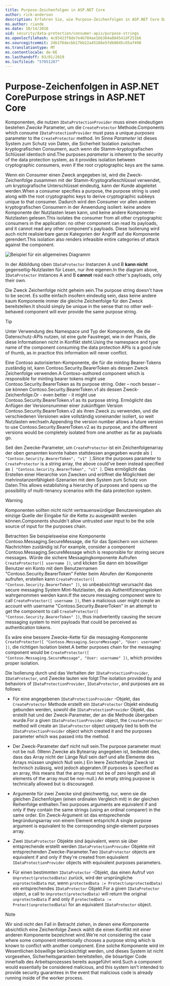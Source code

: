 ```yaml
---
title: Purpose-Zeichenfolgen in ASP.NET Core
author: rick-anderson
description: Erfahren Sie, wie Purpose-Zeichenfolgen in ASP.NET Core Datenschutz-APIs verwendet werden.
ms.author: riande
ms.date: 10/14/2016
uid: security/data-protection/consumer-apis/purpose-strings
ms.openlocfilehash: 4c85423f8de7e4b784ae1bb304a884541df251b6
ms.sourcegitcommit: 24b1f6decbb17bb22a45166e5fdb0845c65af498
ms.translationtype: MT
ms.contentlocale: de-DE
ms.lasthandoff: 03/01/2019
ms.locfileid: "57051287"
---
```

# <a name="purpose-strings-in-aspnet-core"></a><span data-ttu-id="aa5e4-103">Purpose-Zeichenfolgen in ASP.NET Core</span><span class="sxs-lookup"><span data-stu-id="aa5e4-103">Purpose strings in ASP.NET Core</span></span>

<a name="data-protection-consumer-apis-purposes"></a>

<span data-ttu-id="aa5e4-104">Komponenten, die nutzen `IDataProtectionProvider` muss einen eindeutigen bestehen *Zwecke* Parameter, um die `CreateProtector` Methode.</span><span class="sxs-lookup"><span data-stu-id="aa5e4-104">Components which consume `IDataProtectionProvider` must pass a unique *purposes* parameter to the `CreateProtector` method.</span></span> <span data-ttu-id="aa5e4-105">Im Sinne *Parameter* ist dieses System zum Schutz von Daten, die Sicherheit Isolation zwischen kryptografischen Consumern, auch wenn die Stamm-kryptografischen Schlüssel identisch sind.</span><span class="sxs-lookup"><span data-stu-id="aa5e4-105">The purposes *parameter* is inherent to the security of the data protection system, as it provides isolation between cryptographic consumers, even if the root cryptographic keys are the same.</span></span>

<span data-ttu-id="aa5e4-106">Wenn ein Consumer einen Zweck angegeben ist, wird die Zweck-Zeichenfolge zusammen mit der Stamm-Kryptografieschlüssel verwendet, um kryptografische Unterschlüssel eindeutig, kann der Kunde abgeleitet werden.</span><span class="sxs-lookup"><span data-stu-id="aa5e4-106">When a consumer specifies a purpose, the purpose string is used along with the root cryptographic keys to derive cryptographic subkeys unique to that consumer.</span></span> <span data-ttu-id="aa5e4-107">Dadurch wird den Consumer vor allen anderen kryptografischen Consumern in der Anwendung isoliert: keine andere Komponente der Nutzlasten lesen kann, und keine andere Komponente-Nutzlasten gelesen.</span><span class="sxs-lookup"><span data-stu-id="aa5e4-107">This isolates the consumer from all other cryptographic consumers in the application: no other component can read its payloads, and it cannot read any other component's payloads.</span></span> <span data-ttu-id="aa5e4-108">Diese Isolierung wird auch nicht realisierbare ganze Kategorien der Angriff auf die Komponente gerendert.</span><span class="sxs-lookup"><span data-stu-id="aa5e4-108">This isolation also renders infeasible entire categories of attack against the component.</span></span>

![Beispiel für ein allgemeines Diagramm](purpose-strings/_static/purposes.png)

<span data-ttu-id="aa5e4-110">In der Abbildung oben `IDataProtector` Instanzen A und B **kann nicht** gegenseitig-Nutzlasten für Lesen, nur ihre eigenen.</span><span class="sxs-lookup"><span data-stu-id="aa5e4-110">In the diagram above, `IDataProtector` instances A and B **cannot** read each other's payloads, only their own.</span></span>

<span data-ttu-id="aa5e4-111">Die Zweck Zeichenfolge nicht geheim sein.</span><span class="sxs-lookup"><span data-stu-id="aa5e4-111">The purpose string doesn't have to be secret.</span></span> <span data-ttu-id="aa5e4-112">Es sollte einfach insofern eindeutig sein, dass keine andere kaum Komponente immer die gleiche Zeichenfolge für den Zweck bereitstellen.</span><span class="sxs-lookup"><span data-stu-id="aa5e4-112">It should simply be unique in the sense that no other well-behaved component will ever provide the same purpose string.</span></span>

>[!TIP]
> <span data-ttu-id="aa5e4-113">Unter Verwendung des Namespace und Typ der Komponente, die die Datenschutz-APIs nutzen, ist eine gute Faustregel, wie in der Praxis, die diese Informationen nicht in Konflikt steht.</span><span class="sxs-lookup"><span data-stu-id="aa5e4-113">Using the namespace and type name of the component consuming the data protection APIs is a good rule of thumb, as in practice this information will never conflict.</span></span>
>
><span data-ttu-id="aa5e4-114">Eine Contoso autorisierten-Komponente, die für die minting Bearer-Tokens zuständig ist, kann Contoso.Security.BearerToken als dessen Zweck Zeichenfolge verwenden.</span><span class="sxs-lookup"><span data-stu-id="aa5e4-114">A Contoso-authored component which is responsible for minting bearer tokens might use Contoso.Security.BearerToken as its purpose string.</span></span> <span data-ttu-id="aa5e4-115">Oder – noch besser – sie können Contoso.Security.BearerToken.v1 als dessen Zweck-Zeichenfolge.</span><span class="sxs-lookup"><span data-stu-id="aa5e4-115">Or - even better - it might use Contoso.Security.BearerToken.v1 as its purpose string.</span></span> <span data-ttu-id="aa5e4-116">Ermöglicht das Anfügen der Versionsnummer einer zukünftigen Version Contoso.Security.BearerToken.v2 als ihren Zweck zu verwenden, und die verschiedenen Versionen wäre vollständig voneinander isoliert, so weit Nutzlasten wechseln.</span><span class="sxs-lookup"><span data-stu-id="aa5e4-116">Appending the version number allows a future version to use Contoso.Security.BearerToken.v2 as its purpose, and the different versions would be completely isolated from one another as far as payloads go.</span></span>

<span data-ttu-id="aa5e4-117">Seit den Zwecke-Parameter, um `CreateProtector` ist ein Zeichenfolgenarray der oben genannten konnte haben stattdessen angegeben wurde als `[ "Contoso.Security.BearerToken", "v1" ]`.</span><span class="sxs-lookup"><span data-stu-id="aa5e4-117">Since the purposes parameter to `CreateProtector` is a string array, the above could've been instead specified as `[ "Contoso.Security.BearerToken", "v1" ]`.</span></span> <span data-ttu-id="aa5e4-118">Dies ermöglicht das Erstellen einer Hierarchie von Zwecken und eröffnet die Möglichkeit der mehrinstanzenfähigkeit-Szenarien mit dem System zum Schutz von Daten.</span><span class="sxs-lookup"><span data-stu-id="aa5e4-118">This allows establishing a hierarchy of purposes and opens up the possibility of multi-tenancy scenarios with the data protection system.</span></span>

<a name="data-protection-contoso-purpose"></a>

>[!WARNING]
> <span data-ttu-id="aa5e4-119">Komponenten sollten nicht nicht vertrauenswürdiger Benutzereingaben als einzige Quelle der Eingabe für die Kette zu ausgewählt werden können.</span><span class="sxs-lookup"><span data-stu-id="aa5e4-119">Components shouldn't allow untrusted user input to be the sole source of input for the purposes chain.</span></span>
>
><span data-ttu-id="aa5e4-120">Betrachten Sie beispielsweise eine Komponente Contoso.Messaging.SecureMessage, die für das Speichern von sicheren Nachrichten zuständig ist.</span><span class="sxs-lookup"><span data-stu-id="aa5e4-120">For example, consider a component Contoso.Messaging.SecureMessage which is responsible for storing secure messages.</span></span> <span data-ttu-id="aa5e4-121">Würde die sichere Messagingkomponente Aufrufen `CreateProtector([ username ])`, und klicken Sie dann ein böswilliger Benutzer ein Konto mit dem Benutzernamen "Contoso.Security.BearerToken" Fehler beim Abrufen der Komponente aufrufen, erstellen kann `CreateProtector([ "Contoso.Security.BearerToken" ])`, so unbeabsichtigt verursacht das secure messaging System Mint-Nutzlasten, die als Authentifizierungstoken wahrgenommen werden kann.</span><span class="sxs-lookup"><span data-stu-id="aa5e4-121">If the secure messaging component were to call `CreateProtector([ username ])`, then a malicious user might create an account with username "Contoso.Security.BearerToken" in an attempt to get the component to call `CreateProtector([ "Contoso.Security.BearerToken" ])`, thus inadvertently causing the secure messaging system to mint payloads that could be perceived as authentication tokens.</span></span>
>
><span data-ttu-id="aa5e4-122">Es wäre eine bessere Zwecke-Kette für die messaging-Komponente `CreateProtector([ "Contoso.Messaging.SecureMessage", "User: username" ])`, die richtigen Isolation bietet.</span><span class="sxs-lookup"><span data-stu-id="aa5e4-122">A better purposes chain for the messaging component would be `CreateProtector([ "Contoso.Messaging.SecureMessage", "User: username" ])`, which provides proper isolation.</span></span>

<span data-ttu-id="aa5e4-123">Die Isolierung durch und das Verhalten der `IDataProtectionProvider`, `IDataProtector`, und Zwecke lauten wie folgt:</span><span class="sxs-lookup"><span data-stu-id="aa5e4-123">The isolation provided by and behaviors of `IDataProtectionProvider`, `IDataProtector`, and purposes are as follows:</span></span>

* <span data-ttu-id="aa5e4-124">Für eine angegebenen `IDataProtectionProvider` -Objekt, das `CreateProtector` Methode erstellt ein `IDataProtector` Objekt eindeutig gebunden werden, sowohl die `IDataProtectionProvider` Objekt, das erstellt hat und der Zweck-Parameter, der an die Methode übergeben wurde.</span><span class="sxs-lookup"><span data-stu-id="aa5e4-124">For a given `IDataProtectionProvider` object, the `CreateProtector` method will create an `IDataProtector` object uniquely tied to both the `IDataProtectionProvider` object which created it and the purposes parameter which was passed into the method.</span></span>

* <span data-ttu-id="aa5e4-125">Der Zweck-Parameter darf nicht null sein.</span><span class="sxs-lookup"><span data-stu-id="aa5e4-125">The purpose parameter must not be null.</span></span> <span data-ttu-id="aa5e4-126">(Wenn Zwecke als Bytearray angegeben ist, bedeutet dies, dass das Array nicht der Länge Null sein darf und alle Elemente des Arrays müssen ungleich Null sein.) Ein leere Zeichenfolge Zweck ist technisch zulässig, wird jedoch abgeraten.</span><span class="sxs-lookup"><span data-stu-id="aa5e4-126">(If purposes is specified as an array, this means that the array must not be of zero length and all elements of the array must be non-null.) An empty string purpose is technically allowed but is discouraged.</span></span>

* <span data-ttu-id="aa5e4-127">Argumente für zwei Zwecke sind gleichwertig, nur, wenn sie die gleichen Zeichenfolgen (einen ordinalen Vergleich mit) in der gleichen Reihenfolge enthalten.</span><span class="sxs-lookup"><span data-stu-id="aa5e4-127">Two purposes arguments are equivalent if and only if they contain the same strings (using an ordinal comparer) in the same order.</span></span> <span data-ttu-id="aa5e4-128">Ein Zweck-Argument ist das entsprechende begründungsarray von einem Element entspricht.</span><span class="sxs-lookup"><span data-stu-id="aa5e4-128">A single purpose argument is equivalent to the corresponding single-element purposes array.</span></span>

* <span data-ttu-id="aa5e4-129">Zwei `IDataProtector` Objekte sind äquivalent, wenn sie über entsprechende erstellt werden `IDataProtectionProvider` Objekte mit entsprechenden Zwecke-Parameter.</span><span class="sxs-lookup"><span data-stu-id="aa5e4-129">Two `IDataProtector` objects are equivalent if and only if they're created from equivalent `IDataProtectionProvider` objects with equivalent purposes parameters.</span></span>

* <span data-ttu-id="aa5e4-130">Für einen bestimmten `IDataProtector` -Objekt, das einen Aufruf von `Unprotect(protectedData)` zurück, wird der ursprüngliche `unprotectedData` nur, wenn `protectedData := Protect(unprotectedData)` ein entsprechendes `IDataProtector` Objekt.</span><span class="sxs-lookup"><span data-stu-id="aa5e4-130">For a given `IDataProtector` object, a call to `Unprotect(protectedData)` will return the original `unprotectedData` if and only if `protectedData := Protect(unprotectedData)` for an equivalent `IDataProtector` object.</span></span>

> [!NOTE]
> <span data-ttu-id="aa5e4-131">Wir sind nicht den Fall in Betracht ziehen, in denen eine Komponente absichtlich eine Zeichenfolge Zweck wählt die einen Konflikt mit einer anderen Komponente bezeichnet wird.</span><span class="sxs-lookup"><span data-stu-id="aa5e4-131">We're not considering the case where some component intentionally chooses a purpose string which is known to conflict with another component.</span></span> <span data-ttu-id="aa5e4-132">Eine solche Komponente wird im Wesentlichen böswillige berücksichtigt werden, und dieses System ist nicht vorgesehen, Sicherheitsgarantien bereitstellen, die bösartiger Code innerhalb des Arbeitsprozesses bereits ausgeführt wird.</span><span class="sxs-lookup"><span data-stu-id="aa5e4-132">Such a component would essentially be considered malicious, and this system isn't intended to provide security guarantees in the event that malicious code is already running inside of the worker process.</span></span>
